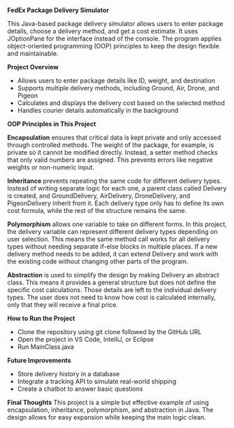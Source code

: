 **FedEx Package Delivery Simulator**

This Java-based package delivery simulator allows users to enter package details, choose a delivery method, and get a cost estimate. It uses JOptionPane for the interface instead of the console. The program applies object-oriented programming (OOP) principles to keep the design flexible and maintainable.



__Project Overview__
- Allows users to enter package details like ID, weight, and destination
- Supports multiple delivery methods, including Ground, Air, Drone, and Pigeon
- Calculates and displays the delivery cost based on the selected method
- Handles courier details automatically in the background



__OOP Principles in This Project__

  **Encapsulation** ensures that critical data is kept private and only accessed through controlled methods. The weight of the package, for example, is private so it cannot be modified directly. Instead, a setter method checks that only valid numbers are assigned. This prevents errors like negative weights or non-numeric input.

  **Inheritance** prevents repeating the same code for different delivery types. Instead of writing separate logic for each one, a parent class called Delivery is created, and GroundDelivery, AirDelivery, DroneDelivery, and PigeonDelivery inherit from it. Each delivery type only has to define its own cost formula, while the rest of the structure remains the same.

  **Polymorphism** allows one variable to take on different forms. In this project, the delivery variable can represent different delivery types depending on user selection. This means the same method call works for all delivery types without needing separate if-else blocks in multiple places. If a new delivery method needs to be added, it can extend Delivery and work with the existing code without changing other parts of the program.

  **Abstraction** is used to simplify the design by making Delivery an abstract class. This means it provides a general structure but does not define the specific cost calculations. Those details are left to the individual delivery types. The user does not need to know how cost is calculated internally, only that they will receive a final price.



__How to Run the Project__
- Clone the repository using git clone followed by the GitHub URL
- Open the project in VS Code, IntelliJ, or Eclipse
- Run MainClass.java



__Future Improvements__
- Store delivery history in a database
- Integrate a tracking API to simulate real-world shipping
- Create a chatbot to answer basic questions



__Final Thoughts__
This project is a simple but effective example of using encapsulation, inheritance, polymorphism, and abstraction in Java. The design allows for easy expansion while keeping the main logic clean.
